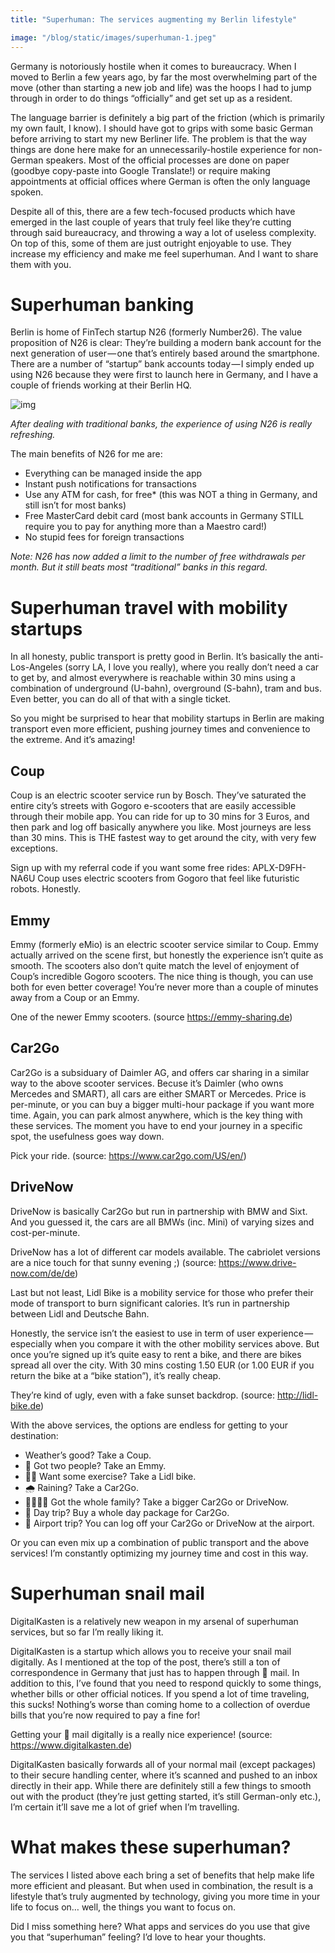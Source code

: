 ```yaml
---
title: "Superhuman: The services augmenting my Berlin lifestyle"

image: "/blog/static/images/superhuman-1.jpeg"
---
```


Germany is notoriously hostile when it comes to bureaucracy. When I moved to Berlin a few years ago, by far the most overwhelming part of the move (other than starting a new job and life) was the hoops I had to jump through in order to do things “officially” and get set up as a resident.

The language barrier is definitely a big part of the friction (which is primarily my own fault, I know). I should have got to grips with some basic German before arriving to start my new Berliner life. The problem is that the way things are done here make for an unnecessarily-hostile experience for non-German speakers. Most of the official processes are done on paper (goodbye copy-paste into Google Translate!) or require making appointments at official offices where German is often the only language spoken.

Despite all of this, there are a few tech-focused products which have emerged in the last couple of years that truly feel like they’re cutting through said bureaucracy, and throwing a way a lot of useless complexity. On top of this, some of them are just outright enjoyable to use. They increase my efficiency and make me feel superhuman. And I want to share them with you.

# Superhuman banking

Berlin is home of FinTech startup N26 (formerly Number26). The value proposition of N26 is clear: They’re building a modern bank account for the next generation of user — one that’s entirely based around the smartphone. There are a number of “startup” bank accounts today — I simply ended up using N26 because they were first to launch here in Germany, and I have a couple of friends working at their Berlin HQ.

![img](/blog/static/images/superhuman-2.jpeg)

*After dealing with traditional banks, the experience of using N26 is really refreshing.*

The main benefits of N26 for me are:

- Everything can be managed inside the app
- Instant push notifications for transactions
- Use any ATM for cash, for free* (this was NOT a thing in Germany, and still isn’t for most banks)
- Free MasterCard debit card (most bank accounts in Germany STILL require you to pay for anything more than a Maestro card!)
- No stupid fees for foreign transactions

*Note: N26 has now added a limit to the number of free withdrawals per month. But it still beats most “traditional” banks in this regard.*

# Superhuman travel with mobility startups

In all honesty, public transport is pretty good in Berlin. It’s basically the anti-Los-Angeles (sorry LA, I love you really), where you really don’t need a car to get by, and almost everywhere is reachable within 30 mins using a combination of underground (U-bahn), overground (S-bahn), tram and bus. Even better, you can do all of that with a single ticket.

So you might be surprised to hear that mobility startups in Berlin are making transport even more efficient, pushing journey times and convenience to the extreme. And it’s amazing!

## Coup

Coup is an electric scooter service run by Bosch. They’ve saturated the entire city’s streets with Gogoro e-scooters that are easily accessible through their mobile app. You can ride for up to 30 mins for 3 Euros, and then park and log off basically anywhere you like. Most journeys are less than 30 mins. This is THE fastest way to get around the city, with very few exceptions.

Sign up with my referral code if you want some free rides: APLX-D9FH-NA6U
Coup uses electric scooters from Gogoro that feel like futuristic robots. Honestly.

## Emmy 

Emmy (formerly eMio) is an electric scooter service similar to Coup. Emmy actually arrived on the scene first, but honestly the experience isn’t quite as smooth. The scooters also don’t quite match the level of enjoyment of Coup’s incredible Gogoro scooters. The nice thing is though, you can use both for even better coverage! You’re never more than a couple of minutes away from a Coup or an Emmy.

One of the newer Emmy scooters. (source https://emmy-sharing.de)

## Car2Go

Car2Go is a subsiduary of Daimler AG, and offers car sharing in a similar way to the above scooter services. Becuse it’s Daimler (who owns Mercedes and SMART), all cars are either SMART or Mercedes. Price is per-minute, or you can buy a bigger multi-hour package if you want more time. Again, you can park almost anywhere, which is the key thing with these services. The moment you have to end your journey in a specific spot, the usefulness goes way down.

Pick your ride. (source: https://www.car2go.com/US/en/)

## DriveNow

DriveNow is basically Car2Go but run in partnership with BMW and Sixt. And you guessed it, the cars are all BMWs (inc. Mini) of varying sizes and cost-per-minute.

DriveNow has a lot of different car models available. The cabriolet versions are a nice touch for that sunny evening ;) (source: https://www.drive-now.com/de/de)

Last but not least, Lidl Bike is a mobility service for those who prefer their mode of transport to burn significant calories. It’s run in partnership between Lidl and Deutsche Bahn.

Honestly, the service isn’t the easiest to use in term of user experience — especially when you compare it with the other mobility services above. But once you’re signed up it’s quite easy to rent a bike, and there are bikes spread all over the city. With 30 mins costing 1.50 EUR (or 1.00 EUR if you return the bike at a “bike station”), it’s really cheap.

They’re kind of ugly, even with a fake sunset backdrop. (source: http://lidl-bike.de)

With the above services, the options are endless for getting to your destination:

- Weather’s good? Take a Coup.
- 👫 Got two people? Take an Emmy.
- 🚴🏻 Want some exercise? Take a Lidl bike.
- 🌧 Raining? Take a Car2Go.
- 👨‍👩‍👧‍👦 Got the whole family? Take a bigger Car2Go or DriveNow.
- 🎒 Day trip? Buy a whole day package for Car2Go.
- 🛫 Airport trip? You can log off your Car2Go or DriveNow at the airport.

Or you can even mix up a combination of public transport and the above services! I’m constantly optimizing my journey time and cost in this way.

# Superhuman snail mail

DigitalKasten is a relatively new weapon in my arsenal of superhuman services, but so far I’m really liking it.

DigitalKasten is a startup which allows you to receive your snail mail digitally. As I mentioned at the top of the post, there’s still a ton of correspondence in Germany that just has to happen through 🐌 mail. In addition to this, I’ve found that you need to respond quickly to some things, whether bills or other official notices. If you spend a lot of time traveling, this sucks! Nothing’s worse than coming home to a collection of overdue bills that you’re now required to pay a fine for!

Getting your 🐌 mail digitally is a really nice experience! (source: https://www.digitalkasten.de)

DigitalKasten basically forwards all of your normal mail (except packages) to their secure handling center, where it’s scanned and pushed to an inbox directly in their app. While there are definitely still a few things to smooth out with the product (they’re just getting started, it’s still German-only etc.), I’m certain it’ll save me a lot of grief when I’m travelling.

# What makes these superhuman?

The services I listed above each bring a set of benefits that help make life more efficient and pleasant. But when used in combination, the result is a lifestyle that’s truly augmented by technology, giving you more time in your life to focus on… well, the things you want to focus on.

Did I miss something here? What apps and services do you use that give you that “superhuman” feeling? I’d love to hear your thoughts.
